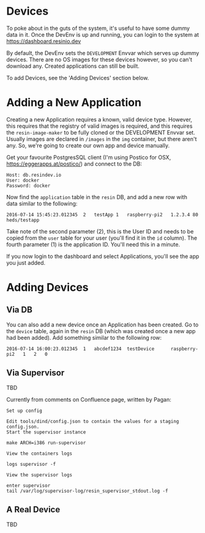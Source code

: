 Devices
=======

To poke about in the guts of the system, it's useful to have some dummy data in it. Once the DevEnv is up and running, you can login to the system at https://dashboard.resinio.dev

By default, the DevEnv sets the `DEVELOPMENT` Envvar which serves up dummy devices. There are no OS images for these devices however, so you can't download any. Created applications can still be built.

To add Devices, see the 'Adding Devices' section below.

# Adding a New Application

Creating a new Application requires a known, valid device type. However, this requires that the registry of valid images is required, and this requires the `resin-image-maker` to be fully cloned or the DEVELOPMENT Envvar set. Usually images are declared in `/images` in the `img` container, but there aren't any. So, we're going to create our own app and device manually.

Get your favourite PostgresSQL client (I'm using Postico for OSX, https://eggerapps.at/postico/) and connect to the DB:

    Host: db.resindev.io
    User: docker
    Password: docker

Now find the `application` table in the `resin` DB, and add a new row with data similar to the following:

    2016-07-14 15:45:23.012345	2	testApp	1	raspberry-pi2	1.2.3.4	80	heds/testapp

Take note of the second parameter (2), this is the User ID and needs to be copied from the `user` table for your user (you'll find it in the `id` column). The fourth parameter (1) is the application ID. You'll need this in a minute.

If you now login to the dashboard and select Applications, you'll see the app you just added.

# Adding Devices

## Via DB

You can also add a new device once an Application has been created. Go to the `device` table, again in the `resin` DB (which was created once a new app had been added). Add something similar to the following row:

    2016-07-14 16:00:23.012345	1	abcdef1234	testDevice		raspberry-pi2	1	2	0

## Via Supervisor
TBD

Currently from comments on Confluence page, written by Pagan:

```
Set up config

Edit tools/dind/config.json to contain the values for a staging config.json.
Start the supervisor instance

make ARCH=i386 run-supervisor

View the containers logs

logs supervisor -f

View the supervisor logs

enter supervisor
tail /var/log/supervisor-log/resin_supervisor_stdout.log -f
```

## A Real Device
TBD
